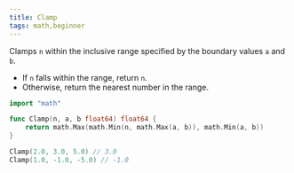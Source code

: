 ```yaml
---
title: Clamp
tags: math,beginner
---
```


Clamps `n` within the inclusive range specified by the boundary values `a` and `b`.

- If `n` falls within the range, return `n`.
- Otherwise, return the nearest number in the range.

```go
import "math"

func Clamp(n, a, b float64) float64 {
	return math.Max(math.Min(n, math.Max(a, b)), math.Min(a, b))
}
```

```go
Clamp(2.0, 3.0, 5.0) // 3.0
Clamp(1.0, -1.0, -5.0) // -1.0

```

